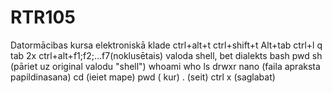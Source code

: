 # RTR105
Datormācibas kursa elektroniskā klade
ctrl+alt+t
ctrl+shift+t
Alt+tab
ctrl+l
q
tab 2x
ctrl+alt+f1;f2;...f7(noklusētais)
valoda shell, bet dialekts bash
pwd
sh (pāriet uz original valodu "shell")
whoami
who
ls
drwxr
nano (faila apraksta papildinasana)
cd (ieiet mape)
pwd ( kur)
. (seit)
ctrl x (saglabat)

